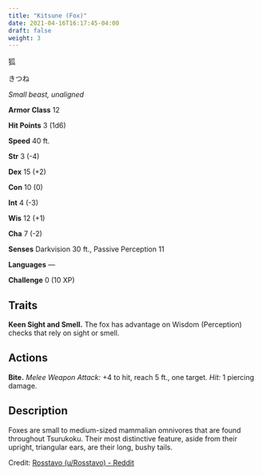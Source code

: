 ```yaml
---
title: "Kitsune (Fox)"
date: 2021-04-16T16:17:45-04:00
draft: false
weight: 3
---
```


狐

きつね

*Small beast, unaligned*

**Armor Class** 12

**Hit Points** 3 (1d6)

**Speed** 40 ft.

**Str** 3 (-4)

**Dex** 15 (+2)

**Con** 10 (0)

**Int** 4 (-3)

**Wis** 12 (+1)

**Cha** 7 (-2)

**Senses** Darkvision 30 ft., Passive Perception 11

**Languages** —

**Challenge** 0 (10 XP)

## Traits

**Keen Sight and Smell.** The fox has advantage on Wisdom (Perception) checks that rely on sight or smell.

## Actions

**Bite.** *Melee Weapon Attack:* +4 to hit, reach 5 ft., one target. *Hit:* 1 piercing damage.

## Description

Foxes are small to medium-sized mammalian omnivores that are found throughout Tsurukoku. Their most distinctive feature, aside from their upright, triangular ears, are their long, bushy tails.

Credit: [Rosstavo (u/Rosstavo) - Reddit](https://www.reddit.com/user/Rosstavo)

